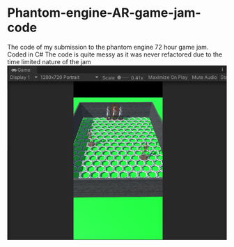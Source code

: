 # Phantom-engine-AR-game-jam-code
The code of my submission to the phantom engine 72 hour game jam. Coded in C#
The code is quite messy as it was never refactored due to the time limited nature of the jam
<img src="/project-photos/example.PNG"
      style="display: block; margin: 0 auto; max-width: 10">
